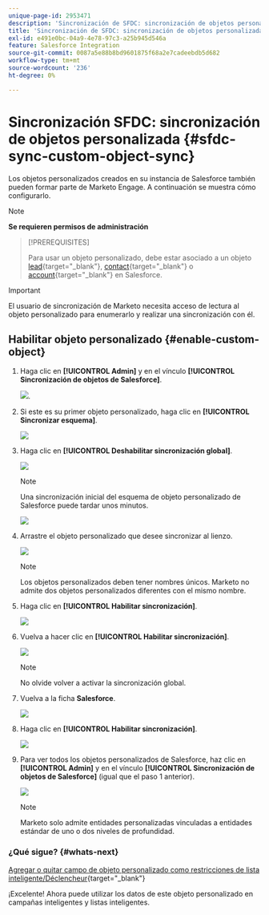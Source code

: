 ```yaml
---
unique-page-id: 2953471
description: 'Sincronización de SFDC: sincronización de objetos personalizada - Documentos de Marketo: documentación del producto'
title: 'Sincronización de SFDC: sincronización de objetos personalizada'
exl-id: e491e0bc-04a9-4e78-97c3-a25b945d546a
feature: Salesforce Integration
source-git-commit: 0087a5e88b8bd9601875f68a2e7cadeebdb5d682
workflow-type: tm+mt
source-wordcount: '236'
ht-degree: 0%

---
```


# Sincronización SFDC: sincronización de objetos personalizada {#sfdc-sync-custom-object-sync}

Los objetos personalizados creados en su instancia de Salesforce también pueden formar parte de Marketo Engage. A continuación se muestra cómo configurarlo.

>[!NOTE]
>
>**Se requieren permisos de administración**

>[!PREREQUISITES]
>
>Para usar un objeto personalizado, debe estar asociado a un objeto [lead](/help/marketo/product-docs/crm-sync/salesforce-sync/sfdc-sync-details/sfdc-sync-field-sync.md){target="_blank"}, [contact](/help/marketo/product-docs/crm-sync/salesforce-sync/sfdc-sync-details/sfdc-sync-contact-sync.md){target="_blank"} o [account](/help/marketo/product-docs/crm-sync/salesforce-sync/sfdc-sync-details/sfdc-sync-account-sync.md){target="_blank"} en Salesforce.

>[!IMPORTANT]
>
>El usuario de sincronización de Marketo necesita acceso de lectura al objeto personalizado para enumerarlo y realizar una sincronización con él.

## Habilitar objeto personalizado  {#enable-custom-object}

1. Haga clic en **[!UICONTROL Admin]** y en el vínculo **[!UICONTROL Sincronización de objetos de Salesforce]**.

   ![](assets/image2015-11-19-10-3a28-3a5.png).

1. Si este es su primer objeto personalizado, haga clic en **[!UICONTROL Sincronizar esquema]**.

   ![](assets/rtaimage-2.png)

1. Haga clic en **[!UICONTROL Deshabilitar sincronización global]**.

   ![](assets/image2015-4-22-10-3a45-3a0.png)

   >[!NOTE]
   >
   >Una sincronización inicial del esquema de objeto personalizado de Salesforce puede tardar unos minutos.

   ![](assets/image2015-4-22-10-3a45-3a18.png)

1. Arrastre el objeto personalizado que desee sincronizar al lienzo.

   ![](assets/image2015-4-22-10-3a45-3a30.png)

   >[!NOTE]
   >
   >Los objetos personalizados deben tener nombres únicos. Marketo no admite dos objetos personalizados diferentes con el mismo nombre.

1. Haga clic en **[!UICONTROL Habilitar sincronización]**.

   ![](assets/image2015-4-22-10-3a45-3a50.png)

1. Vuelva a hacer clic en **[!UICONTROL Habilitar sincronización]**.

   ![](assets/image2015-4-22-10-3a46-3a10.png)

   >[!NOTE]
   >
   >No olvide volver a activar la sincronización global.

1. Vuelva a la ficha **Salesforce**.

   ![](assets/image2015-4-22-10-3a46-3a25.png)

1. Haga clic en **[!UICONTROL Habilitar sincronización]**.

   ![](assets/image2015-4-22-10-3a50-3a26.png)

1. Para ver todos los objetos personalizados de Salesforce, haz clic en **[!UICONTROL Admin]** y en el vínculo **[!UICONTROL Sincronización de objetos de Salesforce]** (igual que el paso 1 anterior).

   ![](assets/image2016-6-23-9-3a28-3a23.png)

   >[!NOTE]
   >
   >Marketo solo admite entidades personalizadas vinculadas a entidades estándar de uno o dos niveles de profundidad.

### ¿Qué sigue? {#whats-next}

[Agregar o quitar campo de objeto personalizado como restricciones de lista inteligente/Déclencheur](/help/marketo/product-docs/crm-sync/salesforce-sync/setup/optional-steps/add-remove-custom-object-field-as-smart-list-trigger-constraints.md){target="_blank"}

¡Excelente! Ahora puede utilizar los datos de este objeto personalizado en campañas inteligentes y listas inteligentes.
